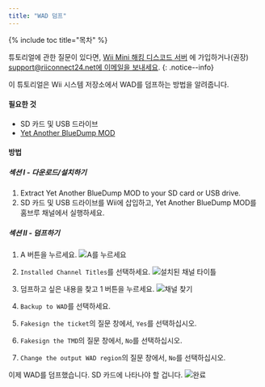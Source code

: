 ```yaml
---
title: "WAD 덤프"
---
```


{% include toc title="목차" %}

튜토리얼에 관한 질문이 있다면, [Wii Mini 해킹 디스코드 서버](https://discord.gg/rc24) 에 가입하거나(권장) [support@riiconnect24.net에 이메일을 보내세요](mailto:support@riiconnect24.net).
{: .notice--info}

이 튜토리얼은 Wii 시스템 저장소에서 WAD를 덤프하는 방법을 알려줍니다.

#### 필요한 것
* SD 카드 및 USB 드라이브
* [Yet Another BlueDump MOD](https://hbb1.oscwii.org/hbb/Yet-Another-BlueDump-Mod/Yet-Another-BlueDump-Mod.zip)

#### 방법
##### 섹션 I - 다운로드/설치하기

1. Extract Yet Another BlueDump MOD to your SD card or USB drive.
2. SD 카드 및 USB 드라이브를 Wii에 삽입하고, Yet Another BlueDump MOD를 홈브루 채널에서 실행하세요.

##### 섹션 II - 덤프하기
1. A 버튼을 누르세요. ![A를 누르세요](/images/DumpWADS/2.png)

2. `Installed Channel Titles`를 선택하세요. ![설치된 채널 타이틀](/images/DumpWADS/3.png)

3. 덤프하고 싶은 내용을 찾고 1 버튼을 누르세요. ![채널 찾기](/images/DumpWADS/4.png)

4. `Backup to WAD`를 선택하세요.
5. `Fakesign the ticket`의 질문 창에서, `Yes`를 선택하십시오.
6. `Fakesign the TMD`의 질문 창에서, `No`를 선택하십시오.
7. `Change the output WAD region`의 질문 창에서, `No`를 선택하십시오.

이제 WAD를 덤프했습니다. SD 카드에 나타나야 할 겁니다. ![완료](/images/DumpWADS/5.png)
